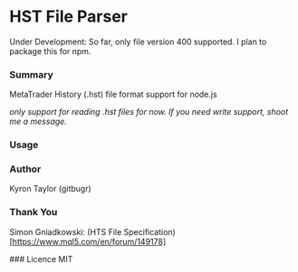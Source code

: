 # HST File Parser

Under Development: So far, only file version 400 supported. I plan to package this for npm.

### Summary

MetaTrader History (.hst) file format support for node.js

_only support for reading .hst files for now. If you need write support, shoot me a message._

### Usage

### Author
Kyron Taylor (gitbugr)

### Thank You
Simon Gniadkowski: (HTS File Specification)[https://www.mql5.com/en/forum/149178]

### Licence
MIT
